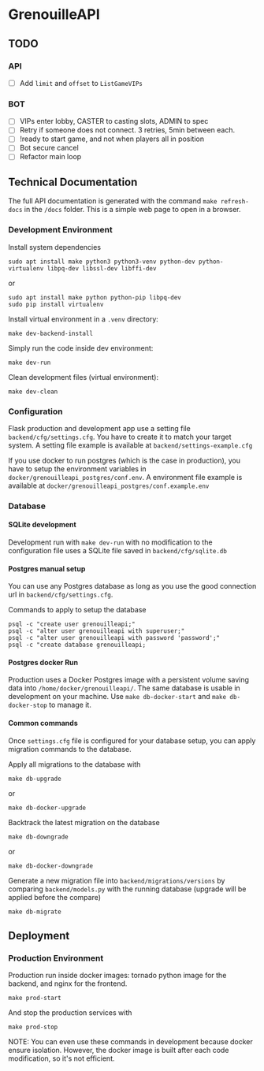 # GrenouilleAPI

## TODO

### API

- [ ] Add `limit` and `offset` to `ListGameVIPs`

### BOT

- [ ] VIPs enter lobby, CASTER to casting slots, ADMIN to spec
- [ ] Retry if someone does not connect. 3 retries, 5min between each.
- [ ] !ready to start game, and not when players all in position
- [ ] Bot secure cancel
- [ ] Refactor main loop

## Technical Documentation

The full API documentation is generated with the command `make refresh-docs` in the `/docs` folder.
This is a simple web page to open in a browser.

### Development Environment

Install system dependencies
```
sudo apt install make python3 python3-venv python-dev python-virtualenv libpq-dev libssl-dev libffi-dev 
```
or  
```
sudo apt install make python python-pip libpq-dev
sudo pip install virtualenv
```

Install virtual environment in a `.venv` directory:
```
make dev-backend-install
```

Simply run the code inside dev environment:
```
make dev-run
```

Clean development files (virtual environment):
```
make dev-clean
```

### Configuration

Flask production and development app use a setting file `backend/cfg/settings.cfg`.
You have to create it to match your target system.
A setting file example is available at `backend/settings-example.cfg`

If you use docker to run postgres (which is the case in production), you have to setup the environment variables in `docker/grenouilleapi_postgres/conf.env`.
A environment file example is available at `docker/grenouilleapi_postgres/conf.example.env`

### Database

#### SQLite development

Development run with `make dev-run` with no modification to the configuration file uses a SQLite file saved in `backend/cfg/sqlite.db`

#### Postgres manual setup

You can use any Postgres database as long as you use the good connection url in `backend/cfg/settings.cfg`.

Commands to apply to setup the database
```
psql -c "create user grenouilleapi;"
psql -c "alter user grenouilleapi with superuser;"
psql -c "alter user grenouilleapi with password 'password';"
psql -c "create database grenouilleapi;
```

#### Postgres docker Run

Production uses a Docker Postgres image with a persistent volume saving data into `/home/docker/grenouilleapi/`.
The same database is usable in development on your machine. Use `make db-docker-start` and `make db-docker-stop` to manage it.

#### Common commands

Once `settings.cfg` file is configured for your database setup, you can apply migration commands to the database.


Apply all migrations to the database with
```
make db-upgrade
```
or 
```
make db-docker-upgrade
```
Backtrack the latest migration on the database
```
make db-downgrade
```
or 
```
make db-docker-downgrade
```
Generate a new migration file into `backend/migrations/versions` by comparing `backend/models.py` with the running database (upgrade will be applied before the compare)
```
make db-migrate
```

## Deployment


### Production Environment

Production run inside docker images: tornado python image for the backend, and nginx for the frontend.
```
make prod-start
```
And stop the production services with
```
make prod-stop
```

NOTE: You can even use these commands in development because docker ensure isolation.
However, the docker image is built after each code modification, so it's not efficient.
